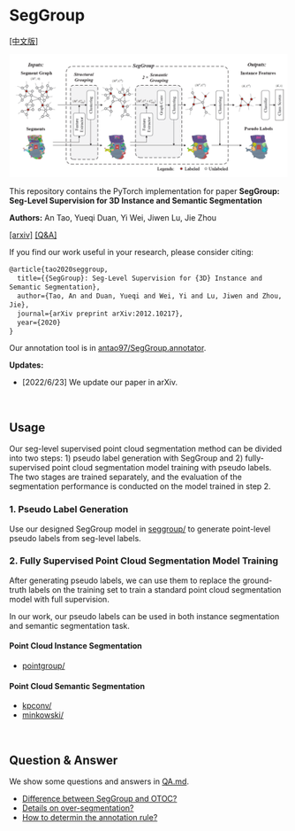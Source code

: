 # SegGroup

[[中文版]](README_zh.md)

<p float="left">
    <img src="image/SegGroup.png" width="800"/>
</p>

This repository contains the PyTorch implementation for paper **SegGroup: Seg-Level Supervision for 3D Instance and Semantic Segmentation**

**Authors:** An Tao, Yueqi Duan, Yi Wei, Jiwen Lu, Jie Zhou

[[arxiv]](https://arxiv.org/abs/2012.10217) [[Q&A]](QA.md)

If you find our work useful in your research, please consider citing:
```
@article{tao2020seggroup,
  title={{SegGroup}: Seg-Level Supervision for {3D} Instance and Semantic Segmentation},
  author={Tao, An and Duan, Yueqi and Wei, Yi and Lu, Jiwen and Zhou, Jie},
  journal={arXiv preprint arXiv:2012.10217},
  year={2020}
}
```

Our annotation tool is in [antao97/SegGroup.annotator](https://github.com/AnTao97/SegGroup.annotator).

**Updates:** 

- [2022/6/23] We update our paper in arXiv.

&nbsp;
## Usage

Our seg-level supervised point cloud segmentation method can be divided into two steps: 1) pseudo label generation with SegGroup and 2) fully-supervised point cloud segmentation model training with pseudo labels. The two stages are trained separately, and the evaluation of the segmentation performance is conducted on the model trained in step 2.

### 1. Pseudo Label Generation

Use our designed SegGroup model in [seggroup/](seggroup/) to generate point-level pseudo labels from seg-level labels.

### 2. Fully Supervised Point Cloud Segmentation Model Training

After generating pseudo labels, we can use them to replace the ground-truth labels on the training set to train a standard point cloud segmentation model with full supervision.

In our work, our pseudo labels can be used in both instance segmentation and semantic segmentation task.

#### Point Cloud Instance Segmentation

- [pointgroup/](pointgroup/)

#### Point Cloud Semantic Segmentation

- [kpconv/](kpconv/)
- [minkowski/](minkowski/)

&nbsp;
## Question & Answer

We show some questions and answers in [QA.md](QA.md).

- [Difference between SegGroup and OTOC?](https://github.com/antao97/SegGroup/blob/main/QA.md#difference-between-seggroup-and-otoc)
- [Details on over-segmentation?](https://github.com/antao97/SegGroup/blob/main/QA.md#details-on-over-segmentation)
- [How to determin the annotation rule?](https://github.com/antao97/SegGroup/blob/main/QA.md#how-to-determin-the-annotation-rule)
